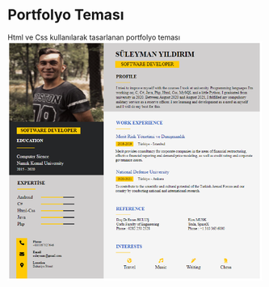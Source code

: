# Portfolyo Teması
Html ve Css kullanılarak tasarlanan portfolyo teması
![](https://github.com/Suleymanyldrm/PortfolioTheme/blob/master/images/ss.PNG)
